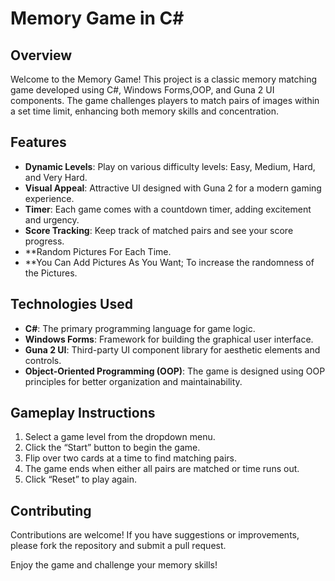 # Memory Game in C#

## Overview
Welcome to the Memory Game! This project is a classic memory matching game developed using C#, Windows Forms,OOP, and Guna 2 UI components. The game challenges players to match pairs of images within a set time limit, enhancing both memory skills and concentration.

## Features
- **Dynamic Levels**: Play on various difficulty levels: Easy, Medium, Hard, and Very Hard.
- **Visual Appeal**: Attractive UI designed with Guna 2 for a modern gaming experience.
- **Timer**: Each game comes with a countdown timer, adding excitement and urgency.
- **Score Tracking**: Keep track of matched pairs and see your score progress.
- **Random Pictures For Each Time.
- **You Can Add Pictures As You Want; To increase the randomness of the Pictures.

## Technologies Used
- **C#**: The primary programming language for game logic.
- **Windows Forms**: Framework for building the graphical user interface.
- **Guna 2 UI**: Third-party UI component library for aesthetic elements and controls.
- **Object-Oriented Programming (OOP)**: The game is designed using OOP principles for better organization and maintainability.


## Gameplay Instructions
1. Select a game level from the dropdown menu.
2. Click the “Start” button to begin the game.
3. Flip over two cards at a time to find matching pairs.
4. The game ends when either all pairs are matched or time runs out.
5. Click “Reset” to play again.

## Contributing
Contributions are welcome! If you have suggestions or improvements, please fork the repository and submit a pull request.

Enjoy the game and challenge your memory skills!
